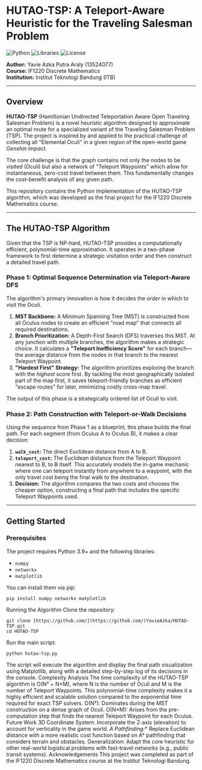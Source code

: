 # HUTAO-TSP: A Teleport-Aware Heuristic for the Traveling Salesman Problem

![Python](https://img.shields.io/badge/Python-3.9%2B-blue.svg)
![Libraries](https://img.shields.io/badge/Libraries-NumPy_|_NetworkX_|_Matplotlib-orange.svg)
![License](https://img.shields.io/badge/License-MIT-green.svg)

**Author:** Yavie Azka Putra Araly (13524077)  
**Course:** IF1220 Discrete Mathematics  
**Institution:** Institut Teknologi Bandung (ITB)

---

## Overview

**HUTAO-TSP** (Hamiltonian Undirected Teleportation Aware Open Traveling Salesman Problem) is a novel heuristic algorithm designed to approximate an optimal route for a specialized variant of the Traveling Salesman Problem (TSP). The project is inspired by and applied to the practical challenge of collecting all "Elemental Oculi" in a given region of the open-world game *Genshin Impact*.

The core challenge is that the graph contains not only the nodes to be visited (Oculi) but also a network of "Teleport Waypoints" which allow for instantaneous, zero-cost travel between them. This fundamentally changes the cost-benefit analysis of any given path.

This repository contains the Python implementation of the HUTAO-TSP algorithm, which was developed as the final project for the IF1220 Discrete Mathematics course.


---

## The HUTAO-TSP Algorithm

Given that the TSP is NP-hard, HUTAO-TSP provides a computationally efficient, polynomial-time approximation. It operates in a two-phase framework to first determine a strategic visitation order and then construct a detailed travel path.

### Phase 1: Optimal Sequence Determination via Teleport-Aware DFS

The algorithm's primary innovation is how it decides the *order* in which to visit the Oculi.

1.  **MST Backbone:** A Minimum Spanning Tree (MST) is constructed from all Oculus nodes to create an efficient "road map" that connects all required destinations.
2.  **Branch Prioritization:** A Depth-First Search (DFS) traverses this MST. At any junction with multiple branches, the algorithm makes a strategic choice. It calculates a **"Teleport Inefficiency Score"** for each branch—the average distance from the nodes in that branch to the nearest Teleport Waypoint.
3.  **"Hardest First" Strategy:** The algorithm prioritizes exploring the branch with the *highest* score first. By tackling the most geographically isolated part of the map first, it saves teleport-friendly branches as efficient "escape routes" for later, minimizing costly cross-map travel.

The output of this phase is a strategically ordered list of Oculi to visit.

### Phase 2: Path Construction with Teleport-or-Walk Decisions

Using the sequence from Phase 1 as a blueprint, this phase builds the final path. For each segment (from Oculus A to Oculus B), it makes a clear decision:

1.  **`walk_cost`:** The direct Euclidean distance from A to B.
2.  **`teleport_cost`:** The Euclidean distance from the Teleport Waypoint nearest to B, to B itself. This accurately models the in-game mechanic where one can teleport instantly from anywhere to a waypoint, with the only travel cost being the final walk to the destination.
3.  **Decision:** The algorithm compares the two costs and chooses the cheaper option, constructing a final path that includes the specific Teleport Waypoints used.

---

## Getting Started

### Prerequisites

The project requires Python 3.9+ and the following libraries:
- `numpy`
- `networkx`
- `matplotlib`

You can install them via pip:
```
pip install numpy networkx matplotlib
```

Running the Algorithm
Clone the repository:
```
git clone [https://github.com/](https://github.com/)YavieAzka/HUTAO-TSP.git
cd HUTAO-TSP
```

Run the main script:
```
python hutao-tsp.py
```

The script will execute the algorithm and display the final path visualization using Matplotlib, along with a detailed step-by-step log of its decisions in the console.
Complexity Analysis
The time complexity of the HUTAO-TSP algorithm is O(N² + N×M), where N is the number of Oculi and M is the number of Teleport Waypoints. This polynomial-time complexity makes it a highly efficient and scalable solution compared to the exponential time required for exact TSP solvers.
O(N²): Dominates during the MST construction on a dense graph of Oculi.
O(N×M): Arises from the pre-computation step that finds the nearest Teleport Waypoint for each Oculus.
Future Work
3D Coordinate System: Incorporate the Z-axis (elevation) to account for verticality in the game world.
*A Pathfinding:** Replace Euclidean distance with a more realistic cost function based on A* pathfinding that considers terrain and obstacles.
Generalization: Adapt the core heuristic for other real-world logistical problems with fast-travel networks (e.g., public transit systems).
Acknowledgements
This project was completed as part of the IF1220 Discrete Mathematics course at the Institut Teknologi Bandung. 
